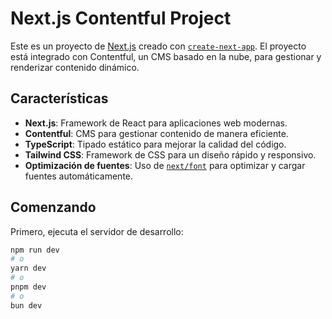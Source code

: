# Next.js Contentful Project

Este es un proyecto de [Next.js](https://nextjs.org) creado con [`create-next-app`](https://nextjs.org/docs/app/api-reference/cli/create-next-app). El proyecto está integrado con Contentful, un CMS basado en la nube, para gestionar y renderizar contenido dinámico.

## Características

- **Next.js**: Framework de React para aplicaciones web modernas.
- **Contentful**: CMS para gestionar contenido de manera eficiente.
- **TypeScript**: Tipado estático para mejorar la calidad del código.
- **Tailwind CSS**: Framework de CSS para un diseño rápido y responsivo.
- **Optimización de fuentes**: Uso de [`next/font`](https://nextjs.org/docs/app/building-your-application/optimizing/fonts) para optimizar y cargar fuentes automáticamente.

## Comenzando

Primero, ejecuta el servidor de desarrollo:

```bash
npm run dev
# o
yarn dev
# o
pnpm dev
# o
bun dev